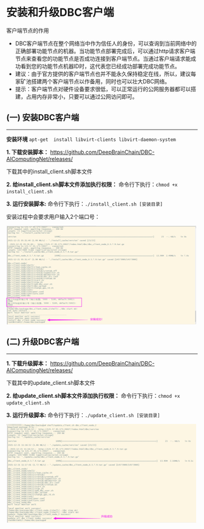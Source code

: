 # 安装和升级DBC客户端

客户端节点的作用
+ DBC客户端节点在整个网络当中作为信任人的身份，可以查询到当前网络中的正确部署功能节点的机器。当功能节点部署完成后，可以通过http请求客户端节点来查看您的功能节点是否成功连接到客户端节点。当通过客户端请求能成功看到您的功能节点机器ID时，这代表您已经成功部署完成功能节点。
+ 建议：由于官方提供的客户端节点也并不能永久保持稳定在线，所以，建议每家矿池搭建两个客户端节点以作备用，同时也可以壮大DBC网络。
+ 提示：客户端节点对硬件设备要求很低，可以正常运行的公网服务器都可以搭建，占用内存非常小，只要可以通过公网访问即可。


## (一) 安装DBC客户端
---

**安装环境**
`apt-get  install libvirt-clients libvirt-daemon-system`

**1. 下载安装脚本：**
https://github.com/DeepBrainChain/DBC-AIComputingNet/releases/

下载其中的install_client.sh脚本文件

**2. 给install_client.sh脚本文件添加执行权限：**
命令行下执行：`chmod +x install_client.sh`

**3. 运行安装脚本:**
命令行下执行：`./install_client.sh [安装目录]`

安装过程中会要求用户输入2个端口号：

<img src="./assets/install_dbc_client.png" width = "500" height = "260"  align=center />

<br/>

## (二) 升级DBC客户端
---

**1. 下载升级脚本：**
https://github.com/DeepBrainChain/DBC-AIComputingNet/releases/

下载其中的update_client.sh脚本文件

**2. 给update_client.sh脚本文件添加执行权限：**
命令行下执行：`chmod +x update_client.sh`

**3. 运行升级脚本:**
命令行下执行：`./update_client.sh [安装目录]`


<img src="./assets/update_dbc_client.png" width = "500" height = "260"  align=center />

